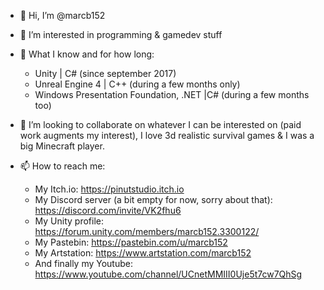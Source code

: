 - 👋 Hi, I’m @marcb152

- 👀 I’m interested in programming & gamedev stuff

- 🌱 What I know and for how long:
  - Unity | C# (since september 2017)
  - Unreal Engine 4 | C++ (during a few months only)
  - Windows Presentation Foundation, .NET |C# (during a few months too)

- 💞️ I’m looking to collaborate on whatever I can be interested on (paid work augments my interest), I love 3d realistic survival games & I was a big Minecraft player.

- 📫 How to reach me:
	- My Itch.io: https://pinutstudio.itch.io
	- My Discord server (a bit empty for now, sorry about that): https://discord.com/invite/VK2fhu6
	- My Unity profile: https://forum.unity.com/members/marcb152.3300122/
	- My Pastebin: https://pastebin.com/u/marcb152
	- My Artstation: https://www.artstation.com/marcb152
	- And finally my Youtube: https://www.youtube.com/channel/UCnetMMIII0Uje5t7cw7QhSg
